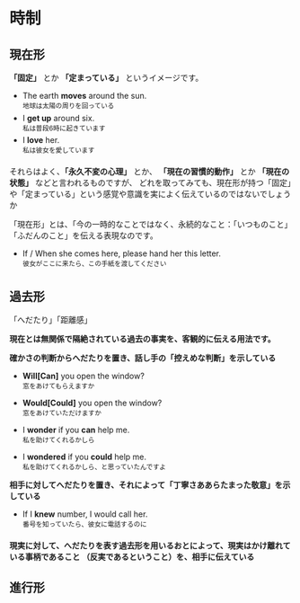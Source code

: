 # 時制

## 現在形
__「固定」__ とか __「定まっている」__ というイメージです。

- The earth __moves__ around the sun.  
  <sup>地球は太陽の周りを回っている</sup>
- I __get up__ around six.  
  <sup>私は普段6時に起きています</sup>
- I __love__ her.  
  <sup>私は彼女を愛しています</sup>

それらはよく、__「永久不変の心理」__ とか、 __「現在の習慣的動作」__ とか __「現在の状態」__ などと言われるものですが、
どれを取ってみても、現在形が持つ「固定」や「定まっている」という感覚や意識を実によく伝えているのではないでしょうか

「現在形」とは、「今の一時的なことではなく、永続的なこと：「いつものこと」「ふだんのこと」を伝える表現なのです。

- If / When she comes here, please hand her this letter.  
  <sup>彼女がここに来たら、この手紙を渡してください</sup>

## 過去形
「へだたり」「距離感」  

**現在とは無関係で隔絶されている過去の事実を、客観的に伝える用法です。**

**確かさの判断からへだたりを置き、話し手の「控えめな判断」を示している**

- __Will[Can]__ you open the window?  
  <sup>窓をあけてもらえますか</sup>
- __Would[Could]__ you open the window?  
  <sup>窓をあけていただけますか</sup>

- I __wonder__ if you __can__ help me.  
  <sup>私を助けてくれるかしら</sup>
- I __wondered__ if you __could__ help me.  
  <sup>私を助けてくれるかしら、と思っていたんですよ</sup>

**相手に対してへだたりを置き、それによって「丁寧さああらたまった敬意」を示している**

- If I __knew__ number, I would call her.  
  <sup>番号を知っていたら、彼女に電話するのに</sup>

**現実に対して、へだたりを表す過去形を用いるおとによって、現実はかけ離れている事柄であること
（反実であるということ）を、相手に伝えている**

## 進行形

